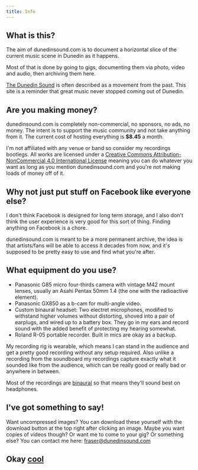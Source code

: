 ```yaml
---
title: Info
---
```


## What is this?

The aim of dunedinsound.com is to document a horizontal slice of the current music scene in Dunedin as it happens.

Most of that is done by going to gigs, documenting them via photo, video and audio, then archiving them here.

<a title="Dunedin Sound on Wikipedia" href="https://en.wikipedia.org/wiki/Dunedin_sound" target="_blank">The Dunedin Sound</a> is often described as a movement from the past. This site is a reminder that great music never stopped coming out of Dunedin.

## Are you making money?

dunedinsound.com is completely non-commercial, no sponsors, no ads, no money. The intent is to support the music community and not take anything from it. The current cost of hosting everything is **\$8.45** a month.

I'm not affiliated with any venue or band so consider my recordings bootlegs. All works are licensed under a <a rel="license" href="http://creativecommons.org/licenses/by-nc/4.0/">Creative Commons Attribution-NonCommercial 4.0 International License</a> meaning you can do whatever you want as long as you mention dunedinsound.com and you're not making loads of money off of it.

## Why not just put stuff on Facebook like everyone else?

I don't think Facebook is designed for long term storage, and I also don't think the user experience is very good for this sort of thing. Finding anything on Facebook is a chore.

dunedinsound.com is meant to be a more permanent archive, the idea is that artists/fans will be able to access it decades from now, and it's supposed to be pretty easy to use and find what you're after.

## What equipment do you use?

- Panasonic G85 micro four-thirds camera with vintage M42 mount lenses, usually an Asahi Pentax 50mm 1.4 (the one with the radioactive element).
- Panasonic GX850 as a b-cam for multi-angle video.
- Custom binaural headset: Two electret microphones, modified to withstand higher volumes without distorting, shoved into a pair of earplugs, and wired up to a battery box. They go in my ears and record sound with the added benefit of protecting my hearing somewhat.
- Roland R-05 portable recorder. Built in mics are okay as a backup.

My recording rig is wearable, which means I can stand in the audience and get a pretty good recording without any setup required. Also unlike a recording from the soundboard my recordings capture exactly what it sounded like from the audience, which can be really good or really bad or anywhere in between.

Most of the recordings are [binaural](https://en.wikipedia.org/wiki/Binaural_recording) so that means they'll sound best on headphones.

## I've got something to say!

Want uncompressed images? You can download these yourself with the download button at the top right after clicking an image. Maybe you want copies of videos though? Or want me to come to your gig? Or something else? You can contact me here: <a href="mailto:fraser@dunedinsound.com">fraser@dunedinsound.com</a>

<h2>Okay <a onmouseover="window.speak('cool')" class="trippy" href="/">cool</a></h2>

<script>

window.speak = (text) => {
  const msg = new SpeechSynthesisUtterance();

  msg.voiceURI = 'native';
  msg.volume = 1;
  msg.rate = 0.1;
  msg.pitch = Math.floor(Math.random() * (2 - 0 + 1));
  msg.text = text;
  msg.lang = 'en-US';

  speechSynthesis.speak(msg);
};

</script>
